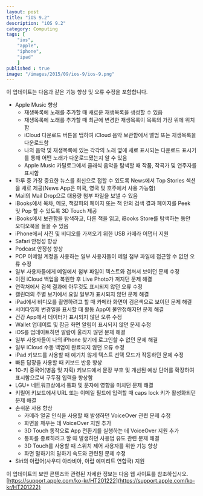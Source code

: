 ```yaml
---
layout: post
title: "iOS 9.2"
description: "iOS 9.2"
category: Computing
tags: [
    "ios", 
    "apple", 
    "iphone", 
    "ipad"
    ]
published : true
image: "/images/2015/09/ios-9/ios-9.png"
---
```


이 업데이트는 다음과 같은 기능 향상 및 오류 수정을 포함합니다.

- Apple Music 향상
    - 재생목록에 노래를 추가할 때 새로운 재생목록을 생성할 수 있음
    - 재생목록에 노래를 추가할 때 최근에 변경한 재생목록이 목록의 가장 위에 위치함
    - iCloud 다운로드 버튼을 탭하여 iCloud 음악 보관함에서 앨범 또는 재생목록을 다운로드함
    - 나의 음악 및 재생목록에 있는 각각의 노래 옆에 새로 표시되는 다운로드 표시기를 통해 어떤 노래가 다운로드됐는지 알 수 있음
    - Apple Music 카탈로그에서 클래식 음악을 탐색할 때 작품, 작곡가 및 연주자를 표시함
- 하루 중 가장 중요한 뉴스를 최신으로 접할 수 있도록 News에서 Top Stories 섹션을 새로 제공(News App은 미국, 영국 및 호주에서 사용 가능함)
- Mail의 Mail Drop으로 대용량 첨부 파일을 보낼 수 있음
- iBooks에서 목차, 메모, 책갈피의 페이지 또는 책 안의 검색 결과 페이지를 Peek 및 Pop 할 수 있도록 3D Touch 제공
- iBooks에서 보관함을 탐색하고, 다른 책을 읽고, iBooks Store를 탐색하는 동안 오디오북을 들을 수 있음
- iPhone에서 사진 및 비디오를 가져오기 위한 USB 카메라 어댑터 지원
- Safari 안정성 향상
- Podcast 안정성 향상
- POP 이메일 계정을 사용하는 일부 사용자들이 메일 첨부 파일에 접근할 수 없던 오류 수정
- 일부 사용자들에게 메일에서 첨부 파일이 텍스트와 겹쳐서 보이던 문제 수정
- 이전 iCloud 백업을 복원한 후 Live Photo가 꺼지던 문제 해결
- 연락처에서 검색 결과에 아무것도 표시되지 않던 오류 수정
- 캘린더의 주별 보기에서 요일 일부가 표시되지 않던 문제 해결
- iPad에서 비디오를 촬영하려고 할 때 카메라 화면이 검은색으로 보이던 문제 해결
- 서머타임제 변경일을 표시할 때 활동 App이 불안정해지던 문제 해결
- 건강 App에서 데이터가 표시되지 않던 오류 수정
- Wallet 업데이트 및 잠금 화면 알림이 표시되지 않던 문제 수정
- iOS를 업데이트하면 알람이 울리지 않던 문제 해결
- 일부 사용자들이 나의 iPhone 찾기에 로그인할 수 없던 문제 해결
- 일부 iCloud 수동 백업이 완료되지 않던 오류 수정
- iPad 키보드를 사용할 때 예기치 않게 텍스트 선택 모드가 작동하던 문제 수정
- 빠른 답장을 사용할 때 키보드 반응 향상
- 10-키 중국어(병음 및 자획) 키보드에서 문장 부호 및 개선된 예상 단어를 확장하여 표시함으로써 구두점 입력을 향상함
- LGU+ 네트워크상에서 통화 및 문자에 영향을 미치던 문제 해결
- 키릴어 키보드에서 URL 또는 이메일 필드에 입력할 때 caps lock 키가 활성화되던 문제 해결
- 손쉬운 사용 향상
    - 카메라 얼굴 인식을 사용할 때 발생하던 VoiceOver 관련 문제 수정
    - 화면을 깨우는 데 VoiceOver 지원 추가
    - 3D Touch 동작으로 App 전환기를 실행하는 데 VoiceOver 지원 추가
    - 통화를 종료하려고 할 때 발생하던 사용법 유도 관련 문제 해결
    - 3D Touch를 사용할 때 스위치 제어 사용자를 위한 기능 향상
    - 화면 말하기의 말하기 속도와 관련된 문제 수정
- Siri의 아랍어(사우디 아라비아, 아랍 에미리트 연합국) 지원

이 업데이트의 보안 콘텐츠와 관련된 자세한 정보는 다음 웹 사이트를 참조하십시오. [https://support.apple.com/ko-kr/HT201222](https://support.apple.com/ko-kr/HT201222)